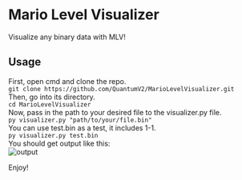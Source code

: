 # Mario Level Visualizer  
Visualize any binary data with MLV!  

## Usage  

First, open cmd and clone the repo.  
`git clone https://github.com/QuantumV2/MarioLevelVisualizer.git`  
Then, go into its directory.  
`cd MarioLevelVisualizer`  
Now,  pass in the path to your desired file to the visualizer.py file.  
`py visualizer.py "path/to/your/file.bin"`  
You can use test.bin as a test, it includes 1-1.  
`py visualizer.py test.bin`  
You should get output like this:  
![output](https://github.com/QuantumV2/MarioLevelVisualizer/assets/83087109/1171ae09-8d70-42e6-9cd7-747357885af4)

Enjoy!  
